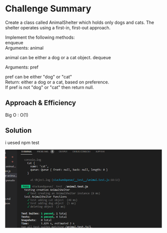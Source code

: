# Challenge Summary
<!-- Description of the challenge -->
Create a class called AnimalShelter which holds only dogs and cats.
The shelter operates using a first-in, first-out approach.

Implement the following methods:    
enqueue    
Arguments: animal    

animal can be either a dog or a cat object.
dequeue    

Arguments: pref    

pref can be either "dog" or "cat"    
Return: either a dog or a cat, based on preference.    
If pref is not "dog" or "cat" then return null.    

 

## Approach & Efficiency
Big O : O(1) 

## Solution
<!-- Show how to run your code, and examples of it in action -->
 i uesed npm test 

 ![pic](https://github.com/islamrwashdeh/data-structures-and-algorithms/blob/stack-queue-animal-shelter/javascript/stackandqueue/stack-queue-animal-shelter/Screenshot%20(140)%20(1).png?raw=true)